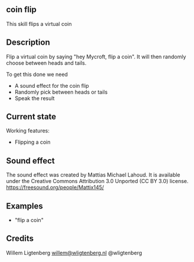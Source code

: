 ## coin flip
This skill flips a virtual coin

## Description
Flip a virtual coin by saying "hey Mycroft, flip a coin".
It will then randomly choose between heads and tails.

To get this done we need
  - A sound effect for the coin flip
  - Randomly pick between heads or tails
  - Speak the result


## Current state

Working features:
 - Flipping a coin

 ## Sound effect

 The sound effect was created by Mattias Michael Lahoud.
 It is available under the Creative Commons Attribution 3.0 Unported (CC BY 3.0)
 license.
 https://freesound.org/people/Mattix145/

## Examples
* "flip a coin"

## Credits
Willem Ligtenberg <willem@wligtenberg.nl> @wligtenberg
